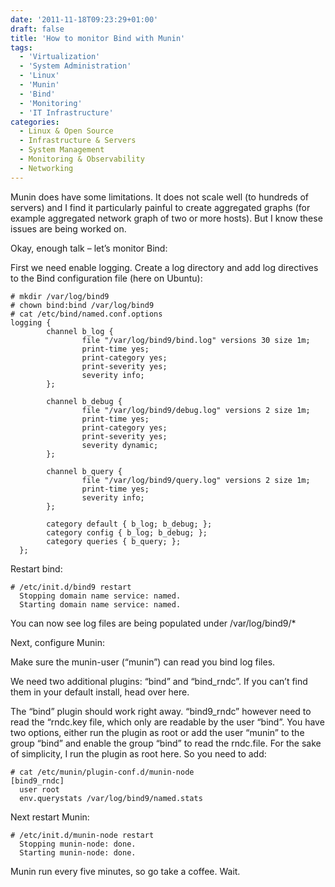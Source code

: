 ```yaml
---
date: '2011-11-18T09:23:29+01:00'
draft: false
title: 'How to monitor Bind with Munin'
tags: 
  - 'Virtualization'
  - 'System Administration'
  - 'Linux'
  - 'Munin'
  - 'Bind'
  - 'Monitoring'
  - 'IT Infrastructure'
categories:
  - Linux & Open Source
  - Infrastructure & Servers
  - System Management
  - Monitoring & Observability
  - Networking
---
```


Munin does have some limitations.
It does not scale well (to hundreds of servers) and I find it particularly painful to create aggregated graphs (for example aggregated network graph of two or more hosts). But I know these issues are being worked on.

Okay, enough talk – let’s monitor Bind:

First we need enable logging. Create a log directory and add log directives to the Bind configuration file (here on Ubuntu):

```
# mkdir /var/log/bind9
# chown bind:bind /var/log/bind9
# cat /etc/bind/named.conf.options
logging {
        channel b_log {
                file "/var/log/bind9/bind.log" versions 30 size 1m;
                print-time yes;
                print-category yes;
                print-severity yes;
                severity info;
        };

        channel b_debug {
                file "/var/log/bind9/debug.log" versions 2 size 1m;
                print-time yes;
                print-category yes;
                print-severity yes;
                severity dynamic;
        };

        channel b_query {
                file "/var/log/bind9/query.log" versions 2 size 1m;
                print-time yes;
                severity info;
        };

        category default { b_log; b_debug; };
        category config { b_log; b_debug; };
        category queries { b_query; };
  };
```

Restart bind:

```
# /etc/init.d/bind9 restart
  Stopping domain name service: named.
  Starting domain name service: named.
```
You can now see log files are being populated under /var/log/bind9/*

Next, configure Munin:

Make sure the munin-user (“munin”) can read you bind log files.

We need two additional plugins: “bind” and “bind_rndc”. If you can’t find them in your default install, head over here.

The “bind” plugin should work right away. “bind9_rndc” however need to read the “rndc.key file, which only are readable by the user “bind”. You have two options, either run the plugin as root or add the user “munin” to the group “bind” and enable the group “bind” to read the rndc.file. For the sake of simplicity, I run the plugin as root here. So you need to add:

```
# cat /etc/munin/plugin-conf.d/munin-node
[bind9_rndc]
  user root
  env.querystats /var/log/bind9/named.stats
```
Next restart Munin:

```
# /etc/init.d/munin-node restart
  Stopping munin-node: done.
  Starting munin-node: done.
```
Munin run every five minutes, so go take a coffee. Wait.